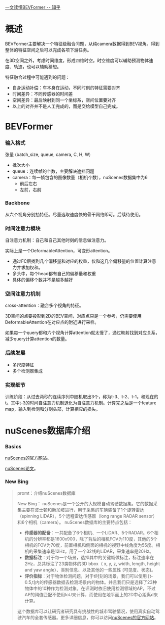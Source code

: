 [一文读懂BEVFormer -- 知乎](https://zhuanlan.zhihu.com/p/538490215)

# 概述
BEVFormer主要解决一个特征级融合问题，从纯camera数据得到BEV视角。得到整体的特征空间之后可以完成各项下游任务。

在3D空间之外，考虑时间维度，形成四维时空。时空维度可以辅助预测物体速度、轨迹，也可以辅助猜想。

特征融合过程中可能遇到的问题：
+ 自身运动补偿：车本身在运动，不同时刻的特征需要对齐
+ 时间差异：不同传感器的时间差
+ 空间差异：最后映射到同一个坐标系，空间位置要对齐
+ 以上的对齐并不是人工完成的，而是交给模型自己完成。

# BEVFormer
### 输入格式
张量 (batch_size, queue, camera, C, H, W)
+ 批次大小
+ queue：连续帧的个数，主要解决遮挡问题
+ camera：每一帧包含的图像数量（相机个数），nuScenes数据集中为6
  + 前后左右
  + 左前，右前

### Backbone
从六个视角分别抽特征。尽量选取速度快的骨干网络即可。后续待使用。

### 时间注意力模块
自注意力机制：自己和自己其他时刻的信息做注意力。

实际上是一个DeformableAttention，可变形attention。
+ 通过FC层找到几个偏移量和对应的权重，仅和这几个偏移量的位置计算注意力并求加权和。
+ 多头中，每个head都有自己的偏移量和权重
+ 具体的偏移个数并不是越多越好

### 空间注意力机制
cross-attention：融合多个视角的特征。

3D空间的点要投影到2D的BEV空间，对应点只是一个参考，仍需要使用DeformableAttention在对应点的附近进行采样。

如果每一个query都和六个视角计算attention就太慢了，通过映射找到对应关系，减少query计算attention的数量。

### 后续发展
+ 多尺度特征
+ 多个检测器集成

### 实现细节
训练阶段：从过去两秒的连续序列中随机取出3个，称为t-3、t-2、t-1，和现在的t。其中t-3的时间自注意力机制退化为自注意力机制。计算完之后是一个feature map，输入到检测和分割头部，计算相应的损失。


# nuScenes数据库介绍
### Basics
[nuScenes的官方网站](https://www.nuscenes.org/)。

[nuScenes论文](https://arxiv.org/pdf/1903.11027.pdf)。


### New Bing
> promt：介绍nuScenes数据库
> 
> New Bing：
> nuScenes是一个公开的大规模自动驾驶数据集。它的数据采集主要在波士顿和新加坡进行，用于采集的车辆装备了1个旋转雷达（spinning LIDAR），5个远程雷达传感器（long range RADAR sensor）和6个相机（camera）。
> nuScenes数据库的主要特点包括：
> - **传感器的配备**：一共配备了6个相机、一个LiDAR、5个RADAR。6个相机的分辨率都是1600x900，除了背后的相机FOV为110度，其他的5个相机的FOV为70度，前置相机和侧面的相机的视野中线角度为55度。相机的采集速率是12Hz。用了一个32线的LiDAR，采集速率是20Hz。
> - **数据标注**：对于每一个场景，选择其中的关键帧做标注，标注速率在2Hz，总共标注了23类物体的3D bbox（ x, y, z, width, length, height and yaw angle）、类别信息、以及其他的一些属性 (可见度、状态)。
> - **评价指标**：对于物体检测问题，对于t时刻的场景，我们可以使用 [t-0.5,t]内的传感器数据去检测场景内的物体。并且我们只是选择了23种物体中的10种作为检测对象。在评测时依旧使用检测领域的AP，不过AP的阈值匹配不使用IoU来计算，而使用在地平面上的2D中心距离d来计算。
> 
> 这个数据库可以让研究者研究具有挑战性的城市驾驶情况，使用真实自动驾驶汽车的全套传感器。更多详细信息，你可以访问[nuScenes的官方网站](https://www.nuscenes.org/)。
